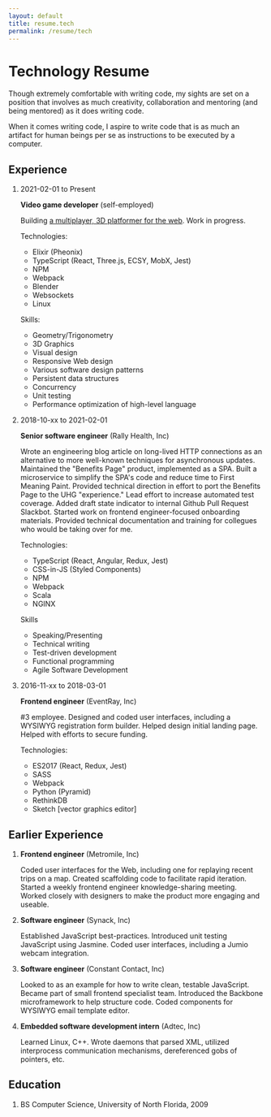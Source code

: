 ```yaml
---
layout: default
title: resume.tech
permalink: /resume/tech
---
```


# Technology Resume

Though extremely comfortable with writing code, my sights are set on a position that involves as much creativity, collaboration and mentoring (and being mentored) as it does writing code.

When it comes writing code, I aspire to write code that is as much an artifact for human beings per se as instructions to be executed by a computer.

## Experience

1. 2021-02-01 to Present

   __Video game developer__ (self-employed)

   Building [a multiplayer, 3D platformer for the web](https://cybersquirrels.com/room/dead-mouse). Work in progress.

   Technologies:
   - Elixir (Pheonix)
   - TypeScript (React, Three.js, ECSY, MobX, Jest)
   - NPM
   - Webpack
   - Blender
   - Websockets
   - Linux

   Skills:
   - Geometry/Trigonometry
   - 3D Graphics
   - Visual design
   - Responsive Web design
   - Various software design patterns
   - Persistent data structures
   - Concurrency
   - Unit testing
   - Performance optimization of high-level language

2. 2018-10-xx to 2021-02-01

   __Senior software engineer__ (Rally Health, Inc)

   Wrote an engineering blog article on long-lived HTTP connections as an alternative to more well-known techniques for asynchronous updates. Maintained the "Benefits Page" product, implemented as a SPA. Built a microservice to simplify the SPA's code and reduce time to First Meaning Paint. Provided technical direction in effort to port the Benefits Page to the UHG "experience." Lead effort to increase automated test coverage. Added draft state indicator to internal Github Pull Request Slackbot. Started work on frontend engineer-focused onboarding materials. Provided technical documentation and training for collegues who would be taking over for me.

   Technologies:

   - TypeScript (React, Angular, Redux, Jest)
   - CSS-in-JS (Styled Components)
   - NPM
   - Webpack
   - Scala
   - NGINX

   Skills
   - Speaking/Presenting
   - Technical writing
   - Test-driven development
   - Functional programming
   - Agile Software Development

3. 2016-11-xx to 2018-03-01

   __Frontend engineer__ (EventRay, Inc)

   #3 employee. Designed and coded user interfaces, including a WYSIWYG registration form builder. Helped design initial landing page. Helped with efforts to secure funding.

   Technologies:

   - ES2017 (React, Redux, Jest)
   - SASS
   - Webpack
   - Python (Pyramid)
   - RethinkDB
   - Sketch [vector graphics editor]

## Earlier Experience

1. __Frontend engineer__ (Metromile, Inc)

   Coded user interfaces for the Web, including one for replaying recent trips on a map. Created scaffolding code to facilitate rapid iteration. Started a weekly frontend engineer knowledge-sharing meeting. Worked closely with designers to make the product more engaging and useable.

2. __Software engineer__ (Synack, Inc)

   Established JavaScript best-practices. Introduced unit testing JavaScript using Jasmine. Coded user interfaces, including a Jumio webcam integration.

3. __Software engineer__ (Constant Contact, Inc)

   Looked to as an example for how to write clean, testable JavaScript. Became part of small frontend specialist team. Introduced the Backbone microframework to help structure code. Coded components for WYSIWYG email template editor.

4. __Embedded software development intern__ (Adtec, Inc)

   Learned Linux, C++. Wrote daemons that parsed XML, utilized interprocess communication mechanisms, dereferenced gobs of pointers, etc.

## Education

1. BS Computer Science, University of North Florida, 2009
